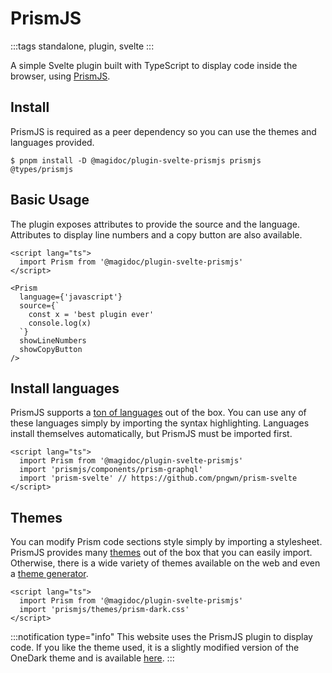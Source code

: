 # PrismJS

:::tags
standalone, plugin, svelte
:::

A simple Svelte plugin built with TypeScript to display code inside the browser, using [PrismJS](https://www.npmjs.com/package/prismjs).

## Install

PrismJS is required as a peer dependency so you can use the themes and languages provided.

```shell-session
$ pnpm install -D @magidoc/plugin-svelte-prismjs prismjs @types/prismjs
```
## Basic Usage

The plugin exposes attributes to provide the source and the language. Attributes to display line numbers and a copy button are also available.

```svelte
<script lang="ts">
  import Prism from '@magidoc/plugin-svelte-prismjs'
</script>

<Prism
  language={'javascript'}
  source={`
    const x = 'best plugin ever'
    console.log(x)
  `}
  showLineNumbers
  showCopyButton
/>
```

## Install languages

PrismJS supports a [ton of languages](https://prismjs.com/#supported-languages) out of the box. You can use any of these languages simply by importing the syntax highlighting. Languages install themselves automatically, but PrismJS must be imported first.

```svelte
<script lang="ts">
  import Prism from '@magidoc/plugin-svelte-prismjs'
  import 'prismjs/components/prism-graphql'
  import 'prism-svelte' // https://github.com/pngwn/prism-svelte
</script>
```

## Themes

You can modify Prism code sections style simply by importing a stylesheet. PrismJS provides many [themes](https://github.com/PrismJS/prism/tree/master/themes) out of the box that you can easily import. Otherwise, there is a wide variety of themes available on the web and even a [theme generator](https://k88hudson.github.io/syntax-highlighting-theme-generator/www/).

```svelte
<script lang="ts">
  import Prism from '@magidoc/plugin-svelte-prismjs'
  import 'prismjs/themes/prism-dark.css'
</script>
```

:::notification type="info"
This website uses the PrismJS plugin to display code. If you like the theme used, it is a slightly modified version of the OneDark theme and is available [here](https://github.com/magidoc-org/magidoc/blob/main/packages/starters/carbon-multi-page/src/prism-theme.css).
:::
